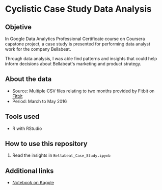 # Cyclistic Case Study Data Analysis

## Objetive
In Google Data Analytics Professional Certificate course on Coursera capstone project, a case study is presented for performing data analyst work for the company Bellabeat.

Through data analysis, I was able find patterns and insights that could help inform decisions about Bellabeat's marketing and product strategy.

## About the data
- Source: Multiple CSV files relating to two months provided by Fitbit on [Fitbit](https://www.kaggle.com/datasets/arashnic/fitbit)
- Period: March to May 2016

## Tools used
- R with RStudio

## How to use this repository
1. Read the insights in `Bellabeat_Case_Study.ipynb`

## Additional links
- [Notebook on Kaggle](https://www.kaggle.com/code/carvalhojoao/bellabeat-case-study-google-data-analytics)
